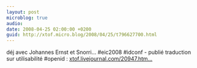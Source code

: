 ```yaml
---
layout: post
microblog: true
audio: 
date: 2008-04-25 02:00:00 +0200
guid: http://xtof.micro.blog/2008/04/25/t796627700.html
---
```

déj avec Johannes Ernst et Snorri... #eic2008 #idconf - publié traduction sur utilisabilité #openid : [xtof.livejournal.com/20947.htm...](http://xtof.livejournal.com/20947.html)
